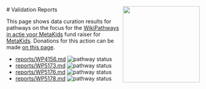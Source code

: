 <img style="float: right; width: 200px" src="https://cms-assets.nporadio.nl/npo3fm/NPO-Serious-Request-Logo-Groen-Ik-Steun-RGB.png" />
# Validation Reports


This page shows data curation results for pathways on the focus for the [WikiPathways in actie voor MetaKids](https://sr24.wikipathways.org/) fund raiser for [MetaKids](https://metakids.nl/). Donations for this action can be made [on this page](https://www.npo3fm.nl/kominactie/acties/wikipathways-in-actie-voor-metakids).

* [reports/WP4156.md](reports/WP4156.md) <img alt="pathway status" src="https://img.shields.io/endpoint?url=https://wikipathways.org/sr24-curation/reports/WP4156.json">
* [reports/WP5173.md](reports/WP5173.md) <img alt="pathway status" src="https://img.shields.io/endpoint?url=https://wikipathways.org/sr24-curation/reports/WP5173.json">
* [reports/WP5176.md](reports/WP5176.md) <img alt="pathway status" src="https://img.shields.io/endpoint?url=https://wikipathways.org/sr24-curation/reports/WP5176.json">
* [reports/WP5178.md](reports/WP5178.md) <img alt="pathway status" src="https://img.shields.io/endpoint?url=https://wikipathways.org/sr24-curation/reports/WP5178.json">
